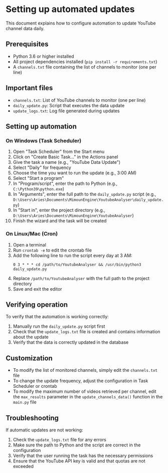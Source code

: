 # Setting up automated updates

This document explains how to configure automation to update YouTube channel data daily.

## Prerequisites

- Python 3.6 or higher installed
- All project dependencies installed (`pip install -r requirements.txt`)
- A `channels.txt` file containing the list of channels to monitor (one per line)

## Important files

- `channels.txt`: List of YouTube channels to monitor (one per line)
- `daily_update.py`: Script that executes the data update
- `update_logs.txt`: Log file generated during updates

## Setting up automation

### On Windows (Task Scheduler)

1. Open "Task Scheduler" from the Start menu
2. Click on "Create Basic Task..." in the Actions panel
3. Give the task a name (e.g., "YouTube Data Update")
4. Select "Daily" for frequency
5. Choose the time you want to run the update (e.g., 3:00 AM)
6. Select "Start a program"
7. In "Program/script", enter the path to Python (e.g., `C:\Python39\python.exe`)
8. In "Arguments", enter the full path to the `daily_update.py` script (e.g., `D:\Users\Aries\Documents\MimounEngine\YoutubeAnalyser\daily_update.py`)
9. In "Start in", enter the project directory (e.g., `D:\Users\Aries\Documents\MimounEngine\YoutubeAnalyser`)
10. Finish the wizard and the task will be created

### On Linux/Mac (Cron)

1. Open a terminal
2. Run `crontab -e` to edit the crontab file
3. Add the following line to run the script every day at 3 AM:
   ```
   0 3 * * * cd /path/to/YoutubeAnalyser && /usr/bin/python3 daily_update.py
   ```
4. Replace `/path/to/YoutubeAnalyser` with the full path to the project directory
5. Save and exit the editor

## Verifying operation

To verify that the automation is working correctly:

1. Manually run the `daily_update.py` script first
2. Check that the `update_logs.txt` file is created and contains information about the update
3. Verify that the data is correctly updated in the database

## Customization

- To modify the list of monitored channels, simply edit the `channels.txt` file
- To change the update frequency, adjust the configuration in Task Scheduler or crontab
- To modify the maximum number of videos retrieved per channel, edit the `max_results` parameter in the `update_channels_data()` function in the `main.py` file

## Troubleshooting

If automatic updates are not working:

1. Check the `update_logs.txt` file for any errors
2. Make sure the path to Python and the script are correct in the configuration
3. Verify that the user running the task has the necessary permissions
4. Ensure that the YouTube API key is valid and that quotas are not exceeded
